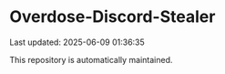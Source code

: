 # Overdose-Discord-Stealer

Last updated: 2025-06-09 01:36:35

This repository is automatically maintained.
